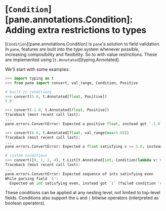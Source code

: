 # [`Condition`][pane.annotations.Condition]: Adding extra restrictions to types

[`Condition`][pane.annotations.Condition] is `pane`'s solution to field validation.
In `pane`, features are built into the type system whenever possible, increasing composibility and flexibility.
So to with value restrictions.
These are implemented using [`t.Annotated`][typing.Annotated].

We'll start with some examples:

```python
>>> import typing as t
>>> from pane import convert, val_range, Condition, Positive

# built-in conditions
>>> convert(5.0, t.Annotated[float, Positive])
5.0

>>> convert(-1.0, t.Annotated[float, Positive])
Traceback (most recent call last):
...
pane.errors.ConvertError: Expected a positive float, instead got `-1.0` (failed condition 'positive')

>>> convert(6.0, t.Annotated[float, val_range(max=5.0)])
Traceback (most recent call last):
...
pane.errors.ConvertError: Expected a float satisfying v <= 5.0, instead got `6.0` (failed condition 'v <= 5.0')

# custom conditions
>>> convert([0, 1, 2, 4], t.List[t.Annotated[int, Condition(lambda v: v % 2 == 0, name='even')]])
Traceback (most recent call last):
...
pane.errors.ConvertError: Expected sequence of ints satisfying even
While parsing field '1':
  Expected an int satisfying even, instead got `1` (failed condition 'even')
```

These conditions can be applied at any nesting level, not limited to top-level fields. Conditions also support the `&` and `|` bitwise operators (interpreted as boolean operators).